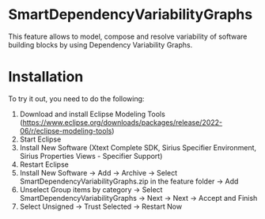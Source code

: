 # SmartDependencyVariabilityGraphs
This feature allows to model, compose and resolve variability of software building blocks by using Dependency Variability Graphs.

# Installation
To try it out, you need to do the following:
1) Download and install Eclipse Modeling Tools (https://www.eclipse.org/downloads/packages/release/2022-06/r/eclipse-modeling-tools)
2) Start Eclipse
3) Install New Software (Xtext Complete SDK, Sirius Specifier Environment, Sirius Properties Views - Specifier Support)
4) Restart Eclipse
5) Install New Software -> Add -> Archive -> Select SmartDependencyVariabilityGraphs.zip in the feature folder -> Add
6) Unselect Group items by category -> Select SmartDependencyVariabilityGraphs -> Next -> Next -> Accept and Finish
7) Select Unsigned -> Trust Selected -> Restart Now
